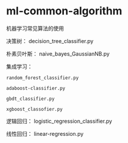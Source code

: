# ml-common-algorithm
机器学习常见算法的使用

决策树：
decision_tree_classifier.py

朴素贝叶斯：
naive_bayes_GaussianNB.py

集成学习：

    random_forest_classifier.py

    adaboost-classifier.py

    gbdt_classifier.py

    xgboost_classofier.py


逻辑回归：
logistic_regression_classifier.py

线性回归：
linear-regression.py

